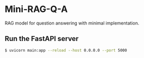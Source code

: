 # Mini-RAG-Q-A
RAG model for question answering with minimal implementation.


## Run the FastAPI server

```bash
$ uvicorn main:app --reload --host 0.0.0.0 --port 5000
```